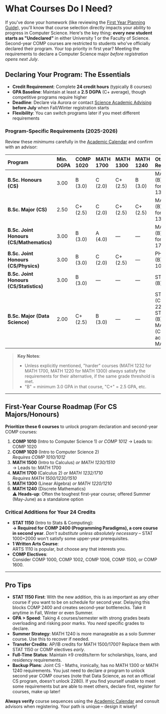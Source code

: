 # What Courses Do I Need?

If you've done your homework (like reviewing the [First Year Planning Guide](https://issuu.com/firstyearcentre/docs/fypg?fr=sZGJmMjYxMDM4MzM)), you'll know that course selection directly impacts your ability to progress in Computer Science. Here's the key thing: **every new student starts as "Undeclared"** in either University 1 or the Faculty of Science. Second-year COMP courses are restricted to students who've officially declared their program. Your top priority in first year? Meeting the requirements to declare a Computer Science major *before registration opens next July*.

## Declaring Your Program: The Essentials
- **Credit Requirement**: Complete **24 credit hours** (typically 8 courses)  
- **GPA Baseline**: Maintain at least a **2.5 DGPA** (C+ average), though competitive programs require higher  
- **Deadline**: Declare via Aurora or contact [Science Academic Advising](https://umanitoba.ca/science/student-experience/academic-advising) **before July** when Fall/Winter registration starts  
- **Flexibility**: You can switch programs later if you meet different requirements  

### Program-Specific Requirements (2025-2026)
Review these *minimums* carefully in the [Academic Calendar](https://umanitoba.ca/calendar) and confirm with an advisor:

| Program                                  | Min. DGPA | COMP 1020 | MATH 1700 | MATH 1300 | MATH 1240 | Other Requirements         |
| :--------------------------------------- | :-------- | :-------- | :-------- | :-------- | :-------- | :------------------------- |
| **B.Sc. Honours (CS)**                   | 3.00      | B (3.0)   | C (2.0)   | C+ (2.5)  | B (3.0)   | MATH 1210 (B) accepted for MATH 1300 |
| **B.Sc. Major (CS)**                     | 2.50      | C+ (2.5)  | C (2.0)   | C+ (2.5)  | C+ (2.5)  | MATH 1210 (B) accepted for MATH 1300 |
| **B.Sc. Joint Honours (CS/Mathematics)** | 3.00      | B (3.0)   | A (4.0)   | —         | —         | MATH 1232 (B) accepted for MATH 1700 |
| **B.Sc. Joint Honours (CS/Physics)**     | 3.00      | B (3.0)   | C (2.0)   | C+ (2.5)  | —         | PHYS 1070 (B) or PHYS 1030 (B+) |
| **B.Sc. Joint Honours (CS/Statistics)**  | 3.00      | B (3.0)   | —         | —         | —         | STAT 2150 (B)              |
| **B.Sc. Major (Data Science)**           | 2.00      | C+ (2.5)  | B (3.0)   | —         | —         | STAT 1150 (C+) or STAT 2220 (C+) or STAT 2000 (B)<br>MATH 1232 (C+) accepted for MATH 1700 |

> **Key Notes**:  
> - Unless explicitly mentioned, "harder" courses (MATH 1232 for MATH 1700, MATH 1220 for MATH 1300) *always* satisfy the requirements for their alternative, if the same grade threshold is met.
> - "B" = minimum 3.0 GPA in that course, "C+" = 2.5 GPA, etc.

---

## First-Year Course Roadmap (For CS Majors/Honours)
**Prioritize these 6 courses** to unlock program declaration and second-year COMP courses:

1. **COMP 1010** (Intro to Computer Science 1) *or COMP 1012*
   → Leads to: COMP 1020  
2. **COMP 1020** (Intro to Computer Science 2)  
   *Requires COMP 1010/1012*  
3. **MATH 1500** (Intro to Calculus) *or MATH 1230/1510*  
   → Leads to: MATH 1700  
4. **MATH 1700** (Calculus 2) *or MATH 1232/1710*  
   *Requires MATH 1500/1230/1510*  
5. **MATH 1300** (Linear Algebra) *or MATH 1220/1210*  
6. **MATH 1240** (Discrete Mathematics)  
   ⚠️ **Heads-up**: Often the toughest first-year course; offered Summer (May-June) as a standalone option  

### Critical Additions for Your 24 Credits
- **STAT 1150** (Intro to Stats & Computing):  
  **→ Required for COMP 2400 (Programming Paradigms), a core course in second year**. *Don't substitute unless absolutely necessary* – STAT 1000+2000 won't satisfy some upper-year prerequisites.  
- **1 Written Arts Course**:  
  ARTS 1110 is popular, but choose any that interests you.  
- **COMP Electives**:  
  Consider COMP 1000, COMP 1002, COMP 1006, COMP 1500, or COMP 1600.  

---

## Pro Tips
- **STAT 1150 First**: With the new addition, this is as important as any other course if you want to be on schedule for second year. Delaying this blocks COMP 2400 and creates second-year bottlenecks. Take it anytime in Fall, Winter or even Summer. 
- **GPA > Speed**: Taking 4 courses/semester with strong grades beats overloading and risking poor marks. You *need* specific grades to declare.  
- **Summer Strategy**: MATH 1240 is more manageable as a solo Summer course. Use this to recover if needed.
- **Transfer Credits**: AP/IB credits for MATH 1500/1700? Replace them with STAT 1150 or COMP electives *early*.  
- **Full-Time Status**: Maintain ≥9 credits/term for scholarships, loans, and residency requirements.
- **Backup Plans**: Joint CS - Maths, ironically, has no MATH 1300 or MATH 1240 requirements. You just need to declare *a* program to unlock second year COMP courses (note that Data Science, as not an official CS program, doesn't unlock 2280). If you find yourself unable to meet some requirements but are able to meet others, declare first, register for courses, make up later!

**Always verify** course sequences using the [Academic Calendar](https://umanitoba.ca/calendar) and consult advisors when registering. Your path is unique – design it wisely!
